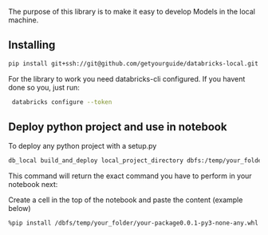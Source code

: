 
The purpose of this library is to make it easy to develop Models in the local machine.


## Installing



```sh
pip install git+ssh://git@github.com/getyourguide/databricks-local.git
```


For the library to work you need databricks-cli configured.
If you havent done so you, just run:

```sh
 databricks configure --token
```

## Deploy python project and use in notebook


To deploy any python project with a setup.py

```sh
db_local build_and_deploy local_project_directory dbfs:/temp/your_folder --enable-watch=True
```

This command will return the exact command you have to perform in your notebook next:

Create a cell in the top of the notebook and paste the content (example below)

```sh
%pip install /dbfs/temp/your_folder/your-package0.0.1-py3-none-any.whl  --force-reinstall --no-deps
```



